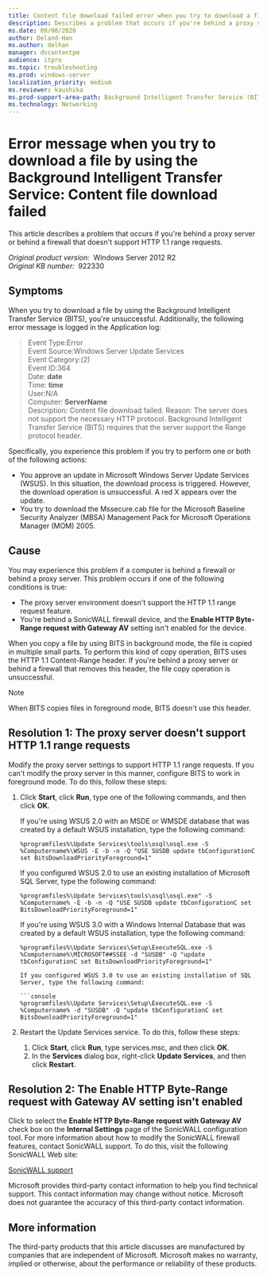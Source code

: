 ```yaml
---
title: Content file download failed error when you try to download a file by using the Background Intelligent Transfer Service
description: Describes a problem that occurs if you're behind a proxy server or behind a firewall that doesn't support HTTP 1.1 range requests.
ms.date: 09/08/2020
author: Deland-Han
ms.author: delhan
manager: dscontentpm
audience: itpro
ms.topic: troubleshooting
ms.prod: windows-server
localization_priority: medium
ms.reviewer: kaushika
ms.prod-support-area-path: Background Intelligent Transfer Service (BITS)
ms.technology: Networking
---
```

# Error message when you try to download a file by using the Background Intelligent Transfer Service: Content file download failed

This article describes a problem that occurs if you're behind a proxy server or behind a firewall that doesn't support HTTP 1.1 range requests.

_Original product version:_ &nbsp;Windows Server 2012 R2  
_Original KB number:_ &nbsp;922330

## Symptoms

When you try to download a file by using the Background Intelligent Transfer Service (BITS), you're unsuccessful. Additionally, the following error message is logged in the Application log:

> Event Type:Error  
Event Source:Windows Server Update Services  
Event Category:(2)  
Event ID:364  
Date: **date**  
Time: **time**  
User:N/A  
Computer: **ServerName**  
Description: Content file download failed. Reason: The server does not support the necessary HTTP protocol. Background Intelligent Transfer Service (BITS) requires that the server support the Range protocol header.

Specifically, you experience this problem if you try to perform one or both of the following actions:

- You approve an update in Microsoft Windows Server Update Services (WSUS). In this situation, the download process is triggered. However, the download operation is unsuccessful. A red X appears over the update.
- You try to download the Mssecure.cab file for the Microsoft Baseline Security Analyzer (MBSA) Management Pack for Microsoft Operations Manager (MOM) 2005.

## Cause

You may experience this problem if a computer is behind a firewall or behind a proxy server. This problem occurs if one of the following conditions is true:

- The proxy server environment doesn't support the HTTP 1.1 range request feature.
- You're behind a SonicWALL firewall device, and the **Enable HTTP Byte-Range request with Gateway AV** setting isn't enabled for the device.

When you copy a file by using BITS in background mode, the file is copied in multiple small parts. To perform this kind of copy operation, BITS uses the HTTP 1.1 Content-Range header. If you're behind a proxy server or behind a firewall that removes this header, the file copy operation is unsuccessful.

> [!NOTE]
> When BITS copies files in foreground mode, BITS doesn't use this header.

## Resolution 1: The proxy server doesn't support HTTP 1.1 range requests

Modify the proxy server settings to support HTTP 1.1 range requests. If you can't modify the proxy server in this manner, configure BITS to work in foreground mode. To do this, follow these steps:

1. Click **Start**, click **Run**, type one of the following commands, and then click **OK**.

    If you're using WSUS 2.0 with an MSDE or WMSDE database that was created by a default WSUS installation, type the following command:
  
    ```console
    %programfiles%\Update Services\tools\osql\osql.exe -S %Computername%\WSUS -E -b -n -Q "USE SUSDB update tbConfigurationC set BitsDownloadPriorityForeground=1"
    ```
  
    If you configured WSUS 2.0 to use an existing installation of Microsoft SQL Server, type the following command:
  
    ```console
    %programfiles%\Update Services\tools\osql\osql.exe" -S %Computername% -E -b -n -Q "USE SUSDB update tbConfigurationC set BitsDownloadPriorityForeground=1"
    ```
  
    If you're using WSUS 3.0 with a Windows Internal Database that was created by a default WSUS installation, type the following command:
  
    ```console
    %programfiles%\Update Services\Setup\ExecuteSQL.exe -S %Computername%\MICROSOFT##SSEE -d "SUSDB" -Q "update tbConfigurationC set BitsDownloadPriorityForeground=1"
  
    If you configured WSUS 3.0 to use an existing installation of SQL Server, type the following command:
  
    ```console
    %programfiles%\Update Services\Setup\ExecuteSQL.exe -S %Computername% -d "SUSDB" -Q "update tbConfigurationC set BitsDownloadPriorityForeground=1"
    ```

2. Restart the Update Services service. To do this, follow these steps:
    1. Click **Start**, click **Run**, type services.msc, and then click **OK**.
    1. In the **Services** dialog box, right-click **Update Services**, and then click **Restart**.
  
## Resolution 2: The Enable HTTP Byte-Range request with Gateway AV setting isn't enabled

Click to select the **Enable HTTP Byte-Range request with Gateway AV** check box on the **Internal Settings** page of the SonicWALL configuration tool. For more information about how to modify the SonicWALL firewall features, contact SonicWALL support. To do this, visit the following SonicWALL Web site:

[SonicWALL support](http://www.sonicwall.com/support)

Microsoft provides third-party contact information to help you find technical support. This contact information may change without notice. Microsoft does not guarantee the accuracy of this third-party contact information.  

## More information

The third-party products that this article discusses are manufactured by companies that are independent of Microsoft. Microsoft makes no warranty, implied or otherwise, about the performance or reliability of these products.
